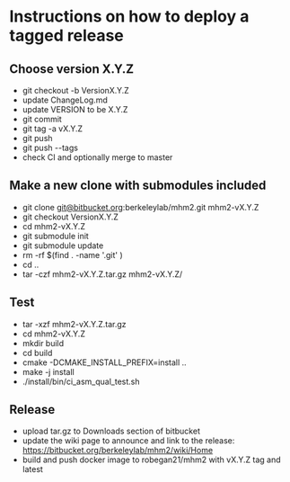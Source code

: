 # Instructions on how to deploy a tagged release

## Choose version X.Y.Z
   * git checkout -b VersionX.Y.Z
   * update ChangeLog.md
   * update VERSION to be X.Y.Z
   * git commit
   * git tag -a vX.Y.Z
   * git push
   * git push --tags
   * check CI and optionally merge to master

## Make a new clone with submodules included
   * git clone git@bitbucket.org:berkeleylab/mhm2.git mhm2-vX.Y.Z
   * git checkout VersionX.Y.Z
   * cd mhm2-vX.Y.Z
   * git submodule init
   * git submodule update
   * rm -rf $(find . -name '.git' )
   * cd ..
   * tar -czf mhm2-vX.Y.Z.tar.gz mhm2-vX.Y.Z/

## Test
   * tar -xzf mhm2-vX.Y.Z.tar.gz
   * cd mhm2-vX.Y.Z
   * mkdir build
   * cd build
   * cmake -DCMAKE_INSTALL_PREFIX=install ..
   * make -j install
   * ./install/bin/ci_asm_qual_test.sh
   
## Release
   * upload tar.gz to Downloads section of bitbucket
   * update the wiki page to announce and link to the release: https://bitbucket.org/berkeleylab/mhm2/wiki/Home
   * build and push docker image to robegan21/mhm2 with vX.Y.Z tag and latest


